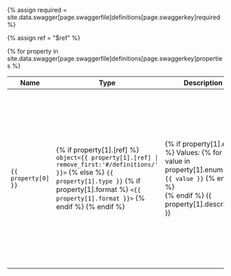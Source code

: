 <!-- Read the "required" array from Swagger for use later -->

{% assign required = site.data.swagger[page.swaggerfile]definitions[page.swaggerkey]required %}

<!-- Liquid chokes on the $ sign, so reference the variable instead -->

{% assign ref = "$ref" %}

<table>
    <thead>
    <tr><th>Name</th><th>Type</th><th>Description</th><th>&nbsp;</th></tr>
    </thead>
    <!-- For each property, get the name and type from the Swagger file -->
    {% for property in site.data.swagger[page.swaggerfile]definitions[page.swaggerkey]properties %}
        <tr>
            <!-- property[0] is the attribute name -->
            <td><code>{{ property[0] }}</code></td>
            <td>
            <!-- property[1] contains the attribute info -->
            <!-- If it's an object reference, insert just the object type -->
            {% if property[1].[ref] %}
            <code>object&#60;{{ property[1].[ref] | remove_first:'#/definitions/' }}&#62;</code>
            {% else %}
            <code>{{ property[1].type }}</code>
            {% if property[1].format %}
            <code>&#60;{{ property[1].format }}&#62;</code>
            {% endif %}
            {% endif %}
            </td>
            <td>
            <!-- If it's an enum, list the values before the description -->
            <!-- There are no enums in Concourse Swagger file so not tested -->
            {% if property[1].enum %}
            Values: 
                {% for value in property[1].enum %}
                <code>{{ value }}</code>
                {% endfor %}
            <br>
            {% endif %}
            {{ property[1].description }}
            </td>
            <td>
            {% if property[1].readOnly == true %}
            READ<br>ONLY
            {% endif %}

            <!-- Get the "required" attributes from the Swagger file -->
            {% for reqprop in required %}
                {% if reqprop == property[0] %}
                REQUIRED
                {% endif %}
            {% endfor %}
            </td>
        </tr>
    {% endfor %}

</table>
